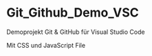 # Git_Github_Demo_VSC
Demoprojekt Git &amp; GitHub für Visual Studio Code 

Mit CSS und JavaScript File
